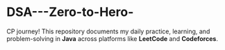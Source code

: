 # DSA---Zero-to-Hero-
CP journey! This repository documents my daily practice, learning, and problem-solving in **Java** across platforms like **LeetCode** and **Codeforces**.
